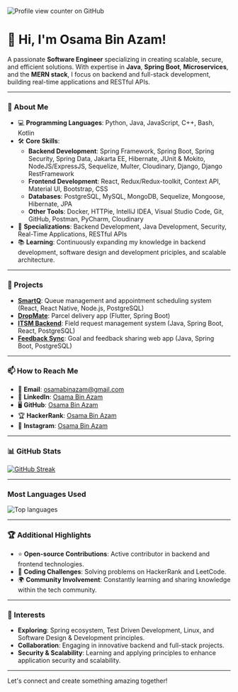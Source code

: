 ![Profile view counter on GitHub](https://komarev.com/ghpvc/?username=osamabinazam)

# 👋 Hi, I'm Osama Bin Azam!

A passionate **Software Engineer** specializing in creating scalable, secure, and efficient solutions. With expertise in **Java**, **Spring Boot**, **Microservices**, and the **MERN stack**, I focus on backend and full-stack development, building real-time applications and RESTful APIs.

---

### 🌟 About Me
- 💻 **Programming Languages**: Python, Java, JavaScript, C++, Bash, Kotlin
- 🛠️ **Core Skills**:
  - **Backend Development**: Spring Framework, Spring Boot, Spring Security, Spring Data, Jakarta EE, Hibernate, JUnit & Mokito, NodeJS/ExpressJS, Sequelize, Multer, Cloudinary, Django, Django RestFramework
  - **Frontend Development**: React, Redux/Redux-toolkit, Context API, Material UI, Bootstrap, CSS
  - **Databases**: PostgreSQL, MySQL, MongoDB, Sequelize, Mongoose, Hibernate, JPA
  - **Other Tools**: Docker, HTTPie, IntelliJ IDEA, Visual Studio Code, Git, GitHub, Postman, PyCharm, Cloudinary
- 🔐 **Specializations**: Backend Development, Java Development, Security, Real-Time Applications, RESTful APIs
- 📚 **Learning**: Continuously expanding my knowledge in backend development, software design and development priciples, and scalable architecture.

---

### 📂 Projects
- **[SmartQ](#)**: Queue management and appointment scheduling system (React, React Native, Node.js, PostgreSQL)
- **[DropMate](#)**: Parcel delivery app (Flutter, Spring Boot)
- **[ITSM Backend](#)**: Field request management system (Java, Spring Boot, React, PostgreSQL)
- **[Feedback Sync](#)**: Goal and feedback sharing web app (Java, Spring Boot, PostgreSQL)

---

### 📫 How to Reach Me
- 📧 **Email**: [osamabinazam@gmail.com](mailto:osamabinazam@gmail.com)
- 💼 **LinkedIn**: [Osama Bin Azam](https://www.linkedin.com/in/osama-bin-azam)
- 🖥️ **GitHub**: [Osama Bin Azam](https://github.com/osamabinazam)
- 🏆 **HackerRank**: [Osama Bin Azam](https://www.hackerrank.com/osamabinazam)
- 📸 **Instagram**: [Osama Bin Azam](https://www.instagram.com/osamabinazam.8086/)

---

### 📊 GitHub Stats

[![GitHub Streak](https://streak-stats.demolab.com/?user=osamabinazam&theme=gotham)](https://git.io/streak-stats)

---

### Most Languages Used

![Top languages](https://github-readme-stats.vercel.app/api/top-langs/?username=osamabinazam)

---

### 🏆 Additional Highlights
- ⭐ **Open-source Contributions**: Active contributor in backend and frontend technologies.
- 🔄 **Coding Challenges**: Solving problems on HackerRank and LeetCode.
- 🌍 **Community Involvement**: Constantly learning and sharing knowledge within the tech community.

---

### 🌱 Interests
- **Exploring**: Spring ecosystem, Test Driven Development, Linux, and Software Design & Development principles.
- **Collaboration**: Engaging in innovative backend and full-stack projects.
- **Security & Scalability**: Learning and applying principles to enhance application security and scalability.

---

Let's connect and create something amazing together!
